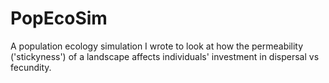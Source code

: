 # PopEcoSim
A population ecology simulation I wrote to look at how the permeability ('stickyness') of a landscape affects individuals' investment in dispersal vs fecundity. 
